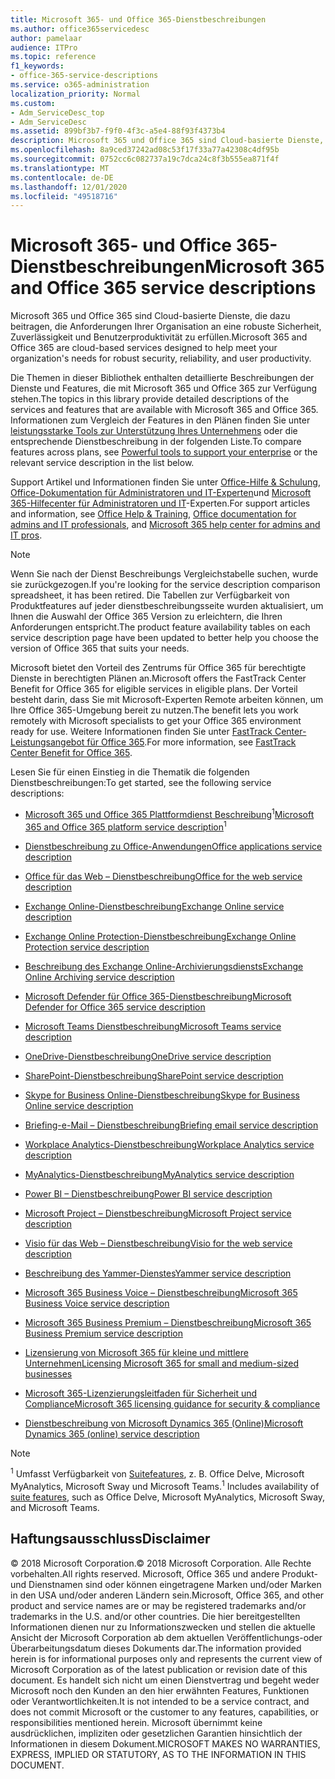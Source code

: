 ```yaml
---
title: Microsoft 365- und Office 365-Dienstbeschreibungen
ms.author: office365servicedesc
author: pamelaar
audience: ITPro
ms.topic: reference
f1_keywords:
- office-365-service-descriptions
ms.service: o365-administration
localization_priority: Normal
ms.custom:
- Adm_ServiceDesc_top
- Adm_ServiceDesc
ms.assetid: 899bf3b7-f9f0-4f3c-a5e4-88f93f4373b4
description: Microsoft 365 und Office 365 sind Cloud-basierte Dienste, die dazu beitragen, die Anforderungen Ihrer Organisation an eine robuste Sicherheit, Zuverlässigkeit und Benutzerproduktivität zu erfüllen.
ms.openlocfilehash: 8a9ced37242ad08c53f17f33a77a42308c4df95b
ms.sourcegitcommit: 0752cc6c082737a19c7dca24c8f3b555ea871f4f
ms.translationtype: MT
ms.contentlocale: de-DE
ms.lasthandoff: 12/01/2020
ms.locfileid: "49518716"
---
```

# <a name="microsoft-365-and-office-365-service-descriptions"></a><span data-ttu-id="10b5c-103">Microsoft 365- und Office 365-Dienstbeschreibungen</span><span class="sxs-lookup"><span data-stu-id="10b5c-103">Microsoft 365 and Office 365 service descriptions</span></span> 

<span data-ttu-id="10b5c-104">Microsoft 365 und Office 365 sind Cloud-basierte Dienste, die dazu beitragen, die Anforderungen Ihrer Organisation an eine robuste Sicherheit, Zuverlässigkeit und Benutzerproduktivität zu erfüllen.</span><span class="sxs-lookup"><span data-stu-id="10b5c-104">Microsoft 365 and Office 365 are cloud-based services designed to help meet your organization's needs for robust security, reliability, and user productivity.</span></span> 
  
<span data-ttu-id="10b5c-105">Die Themen in dieser Bibliothek enthalten detaillierte Beschreibungen der Dienste und Features, die mit Microsoft 365 und Office 365 zur Verfügung stehen.</span><span class="sxs-lookup"><span data-stu-id="10b5c-105">The topics in this library provide detailed descriptions of the services and features that are available with Microsoft 365 and Office 365.</span></span> <span data-ttu-id="10b5c-106">Informationen zum Vergleich der Features in den Plänen finden Sie unter [leistungsstarke Tools zur Unterstützung Ihres Unternehmens](https://go.microsoft.com/fwlink/?LinkID=799177&amp;clcid=0x409) oder die entsprechende Dienstbeschreibung in der folgenden Liste.</span><span class="sxs-lookup"><span data-stu-id="10b5c-106">To compare features across plans, see [Powerful tools to support your enterprise](https://go.microsoft.com/fwlink/?LinkID=799177&amp;clcid=0x409) or the relevant service description in the list below.</span></span> 
  
<span data-ttu-id="10b5c-107">Support Artikel und Informationen finden Sie unter [Office-Hilfe & Schulung](https://support.office.com/), [Office-Dokumentation für Administratoren und IT-Experten](https://docs.microsoft.com/office/)und [Microsoft 365-Hilfecenter für Administratoren und IT](https://docs.microsoft.com/microsoft-365/)-Experten.</span><span class="sxs-lookup"><span data-stu-id="10b5c-107">For support articles and information, see [Office Help & Training](https://support.office.com/), [Office documentation for admins and IT professionals](https://docs.microsoft.com/office/), and [Microsoft 365 help center for admins and IT pros](https://docs.microsoft.com/microsoft-365/).</span></span>
  
> [!NOTE]
> <span data-ttu-id="10b5c-108">Wenn Sie nach der Dienst Beschreibungs Vergleichstabelle suchen, wurde sie zurückgezogen.</span><span class="sxs-lookup"><span data-stu-id="10b5c-108">If you're looking for the service description comparison spreadsheet, it has been retired.</span></span> <span data-ttu-id="10b5c-109">Die Tabellen zur Verfügbarkeit von Produktfeatures auf jeder dienstbeschreibungsseite wurden aktualisiert, um Ihnen die Auswahl der Office 365 Version zu erleichtern, die Ihren Anforderungen entspricht.</span><span class="sxs-lookup"><span data-stu-id="10b5c-109">The product feature availability tables on each service description page have been updated to better help you choose the version of Office 365 that suits your needs.</span></span> 
  
<span data-ttu-id="10b5c-110">Microsoft bietet den Vorteil des Zentrums für Office 365 für berechtigte Dienste in berechtigten Plänen an.</span><span class="sxs-lookup"><span data-stu-id="10b5c-110">Microsoft offers the FastTrack Center Benefit for Office 365 for eligible services in eligible plans.</span></span> <span data-ttu-id="10b5c-111">Der Vorteil besteht darin, dass Sie mit Microsoft-Experten Remote arbeiten können, um Ihre Office 365-Umgebung bereit zu nutzen.</span><span class="sxs-lookup"><span data-stu-id="10b5c-111">The benefit lets you work remotely with Microsoft specialists to get your Office 365 environment ready for use.</span></span> <span data-ttu-id="10b5c-112">Weitere Informationen finden Sie unter [FastTrack Center-Leistungsangebot für Office 365](https://docs.microsoft.com/fasttrack/O365-fasttrack-benefit-for-office-365).</span><span class="sxs-lookup"><span data-stu-id="10b5c-112">For more information, see [FastTrack Center Benefit for Office 365](https://docs.microsoft.com/fasttrack/O365-fasttrack-benefit-for-office-365).</span></span>
  
<span data-ttu-id="10b5c-113">Lesen Sie für einen Einstieg in die Thematik die folgenden Dienstbeschreibungen:</span><span class="sxs-lookup"><span data-stu-id="10b5c-113">To get started, see the following service descriptions:</span></span>
  
- <span data-ttu-id="10b5c-114">[Microsoft 365 und Office 365 Plattformdienst Beschreibung](office-365-platform-service-description/office-365-platform-service-description.md)<sup>1</sup></span><span class="sxs-lookup"><span data-stu-id="10b5c-114">[Microsoft 365 and Office 365 platform service description](office-365-platform-service-description/office-365-platform-service-description.md)<sup>1</sup></span></span>

- [<span data-ttu-id="10b5c-115">Dienstbeschreibung zu Office-Anwendungen</span><span class="sxs-lookup"><span data-stu-id="10b5c-115">Office applications service description</span></span>](office-applications-service-description/office-applications-service-description.md)

- [<span data-ttu-id="10b5c-116">Office für das Web – Dienstbeschreibung</span><span class="sxs-lookup"><span data-stu-id="10b5c-116">Office for the web service description</span></span>](office-online-service-description/office-online-service-description.md)

- [<span data-ttu-id="10b5c-117">Exchange Online-Dienstbeschreibung</span><span class="sxs-lookup"><span data-stu-id="10b5c-117">Exchange Online service description</span></span>](exchange-online-service-description/exchange-online-service-description.md)

- [<span data-ttu-id="10b5c-118">Exchange Online Protection-Dienstbeschreibung</span><span class="sxs-lookup"><span data-stu-id="10b5c-118">Exchange Online Protection service description</span></span>](exchange-online-protection-service-description/exchange-online-protection-service-description.md)

- [<span data-ttu-id="10b5c-119">Beschreibung des Exchange Online-Archivierungsdiensts</span><span class="sxs-lookup"><span data-stu-id="10b5c-119">Exchange Online Archiving service description</span></span>](exchange-online-archiving-service-description/exchange-online-archiving-service-description.md)

- [<span data-ttu-id="10b5c-120">Microsoft Defender für Office 365-Dienstbeschreibung</span><span class="sxs-lookup"><span data-stu-id="10b5c-120">Microsoft Defender for Office 365 service description</span></span>](office-365-advanced-threat-protection-service-description.md)

- [<span data-ttu-id="10b5c-121">Microsoft Teams Dienstbeschreibung</span><span class="sxs-lookup"><span data-stu-id="10b5c-121">Microsoft Teams service description</span></span>](teams-service-description.md)

- [<span data-ttu-id="10b5c-122">OneDrive-Dienstbeschreibung</span><span class="sxs-lookup"><span data-stu-id="10b5c-122">OneDrive service description</span></span>](onedrive-for-business-service-description.md)

- [<span data-ttu-id="10b5c-123">SharePoint-Dienstbeschreibung</span><span class="sxs-lookup"><span data-stu-id="10b5c-123">SharePoint service description</span></span>](sharepoint-online-service-description/sharepoint-online-service-description.md)

- [<span data-ttu-id="10b5c-124">Skype for Business Online-Dienstbeschreibung</span><span class="sxs-lookup"><span data-stu-id="10b5c-124">Skype for Business Online service description</span></span>](skype-for-business-online-service-description/skype-for-business-online-service-description.md)

- [<span data-ttu-id="10b5c-125">Briefing-e-Mail – Dienstbeschreibung</span><span class="sxs-lookup"><span data-stu-id="10b5c-125">Briefing email service description</span></span>](briefing-service-description.md)

- [<span data-ttu-id="10b5c-126">Workplace Analytics-Dienstbeschreibung</span><span class="sxs-lookup"><span data-stu-id="10b5c-126">Workplace Analytics service description</span></span>](workplace-analytics-service-description.md)

- [<span data-ttu-id="10b5c-127">MyAnalytics-Dienstbeschreibung</span><span class="sxs-lookup"><span data-stu-id="10b5c-127">MyAnalytics service description</span></span>](mya-service-description.md)

- [<span data-ttu-id="10b5c-128">Power BI – Dienstbeschreibung</span><span class="sxs-lookup"><span data-stu-id="10b5c-128">Power BI service description</span></span>](power-bi-service-description.md)

- [<span data-ttu-id="10b5c-129">Microsoft Project – Dienstbeschreibung</span><span class="sxs-lookup"><span data-stu-id="10b5c-129">Microsoft Project service description</span></span>](project-online-service-description/project-online-service-description.md)

- [<span data-ttu-id="10b5c-130">Visio für das Web – Dienstbeschreibung</span><span class="sxs-lookup"><span data-stu-id="10b5c-130">Visio for the web service description</span></span>](visio-online-service-description/visio-online-service-description.md)

- [<span data-ttu-id="10b5c-131">Beschreibung des Yammer-Dienstes</span><span class="sxs-lookup"><span data-stu-id="10b5c-131">Yammer service description</span></span>](yammer-service-description/yammer-service-description.md)

- [<span data-ttu-id="10b5c-132">Microsoft 365 Business Voice – Dienstbeschreibung</span><span class="sxs-lookup"><span data-stu-id="10b5c-132">Microsoft 365 Business Voice service description</span></span>](microsoft-365-business-voice-service-description.md)

- [<span data-ttu-id="10b5c-133">Microsoft 365 Business Premium – Dienstbeschreibung</span><span class="sxs-lookup"><span data-stu-id="10b5c-133">Microsoft 365 Business Premium service description</span></span>](microsoft-365-service-descriptions/microsoft-365-business-service-description.md)

- [<span data-ttu-id="10b5c-134">Lizensierung von Microsoft 365 für kleine und mittlere Unternehmen</span><span class="sxs-lookup"><span data-stu-id="10b5c-134">Licensing Microsoft 365 for small and medium-sized businesses</span></span>](microsoft-365-service-descriptions/licensing-microsoft-365-in-smb.md)

- [<span data-ttu-id="10b5c-135">Microsoft 365-Lizenzierungsleitfaden für Sicherheit und Compliance</span><span class="sxs-lookup"><span data-stu-id="10b5c-135">Microsoft 365 licensing guidance for security & compliance</span></span>](microsoft-365-service-descriptions/microsoft-365-tenantlevel-services-licensing-guidance/microsoft-365-security-compliance-licensing-guidance.md)

- [<span data-ttu-id="10b5c-136">Dienstbeschreibung von Microsoft Dynamics 365 (Online)</span><span class="sxs-lookup"><span data-stu-id="10b5c-136">Microsoft Dynamics 365 (online) service description</span></span>](microsoft-dynamics-365-online-service-description.md)

> [!NOTE]
> <span data-ttu-id="10b5c-137"><sup>1</sup> Umfasst Verfügbarkeit von [Suitefeatures](https://docs.microsoft.com/office365/servicedescriptions/office-365-platform-service-description/office-365-suite-features), z. B. Office Delve, Microsoft MyAnalytics, Microsoft Sway und Microsoft Teams.</span><span class="sxs-lookup"><span data-stu-id="10b5c-137"><sup>1</sup> Includes availability of [suite features](https://docs.microsoft.com/office365/servicedescriptions/office-365-platform-service-description/office-365-suite-features), such as Office Delve, Microsoft MyAnalytics, Microsoft Sway, and Microsoft Teams.</span></span>
  
## <a name="disclaimer"></a><span data-ttu-id="10b5c-138">Haftungsausschluss</span><span class="sxs-lookup"><span data-stu-id="10b5c-138">Disclaimer</span></span>

<span data-ttu-id="10b5c-139">&copy; 2018 Microsoft Corporation.</span><span class="sxs-lookup"><span data-stu-id="10b5c-139">&copy; 2018 Microsoft Corporation.</span></span> <span data-ttu-id="10b5c-140">Alle Rechte vorbehalten.</span><span class="sxs-lookup"><span data-stu-id="10b5c-140">All rights reserved.</span></span> <span data-ttu-id="10b5c-141">Microsoft, Office 365 und andere Produkt-und Dienstnamen sind oder können eingetragene Marken und/oder Marken in den USA und/oder anderen Ländern sein.</span><span class="sxs-lookup"><span data-stu-id="10b5c-141">Microsoft, Office 365, and other product and service names are or may be registered trademarks and/or trademarks in the U.S. and/or other countries.</span></span> <span data-ttu-id="10b5c-142">Die hier bereitgestellten Informationen dienen nur zu Informationszwecken und stellen die aktuelle Ansicht der Microsoft Corporation ab dem aktuellen Veröffentlichungs-oder Überarbeitungsdatum dieses Dokuments dar.</span><span class="sxs-lookup"><span data-stu-id="10b5c-142">The information provided herein is for informational purposes only and represents the current view of Microsoft Corporation as of the latest publication or revision date of this document.</span></span> <span data-ttu-id="10b5c-143">Es handelt sich nicht um einen Dienstvertrag und begeht weder Microsoft noch den Kunden an den hier erwähnten Features, Funktionen oder Verantwortlichkeiten.</span><span class="sxs-lookup"><span data-stu-id="10b5c-143">It is not intended to be a service contract, and does not commit Microsoft or the customer to any features, capabilities, or responsibilities mentioned herein.</span></span> <span data-ttu-id="10b5c-144">Microsoft übernimmt keine ausdrücklichen, impliziten oder gesetzlichen Garantien hinsichtlich der Informationen in diesem Dokument.</span><span class="sxs-lookup"><span data-stu-id="10b5c-144">MICROSOFT MAKES NO WARRANTIES, EXPRESS, IMPLIED OR STATUTORY, AS TO THE INFORMATION IN THIS DOCUMENT.</span></span>
 